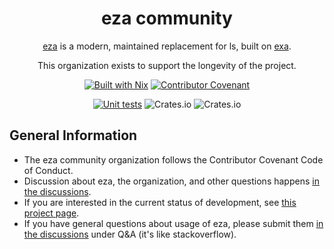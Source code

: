 <div align="center">

# eza community

[eza](https://github.com/eza-community/eza) is a modern, maintained replacement for ls, built on [exa](https://github.com/ogham/exa). 

This organization exists to support the longevity of the project.

[![Built with Nix](https://img.shields.io/badge/Built_With-Nix-5277C3.svg?logo=nixos&labelColor=73C3D5)](https://nixos.org)
[![Contributor Covenant](https://img.shields.io/badge/Contributor%20Covenant-2.1-4baaaa.svg)](code_of_conduct.md)

[![Unit tests](https://github.com/cafkafk/eza/actions/workflows/unit-tests.yml/badge.svg)](https://github.com/cafkafk/eza/actions/workflows/unit-tests.yml)
![Crates.io](https://img.shields.io/crates/v/eza?link=https%3A%2F%2Fcrates.io%2Fcrates%2Feza)
![Crates.io](https://img.shields.io/crates/l/eza?link=https%3A%2F%2Fgithub.com%2Fcafkafk%2Feza%2Fblob%2Fmain%2FLICENCE)

</div>

## General Information

- The eza community organization follows the Contributor Covenant Code of Conduct.
- Discussion about eza, the organization, and other questions happens [in the discussions](https://github.com/orgs/eza-community/discussions).
- If you are interested in the current status of development, see [this project page](https://github.com/orgs/eza-community/projects/1).
- If you have general questions about usage of eza, please submit them [in the discussions](https://github.com/orgs/eza-community/discussions) under Q&A (it's like stackoverflow).

